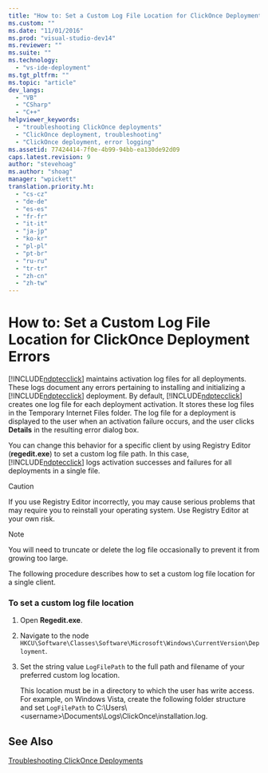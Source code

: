 ```yaml
---
title: "How to: Set a Custom Log File Location for ClickOnce Deployment Errors | Microsoft Docs"
ms.custom: ""
ms.date: "11/01/2016"
ms.prod: "visual-studio-dev14"
ms.reviewer: ""
ms.suite: ""
ms.technology: 
  - "vs-ide-deployment"
ms.tgt_pltfrm: ""
ms.topic: "article"
dev_langs: 
  - "VB"
  - "CSharp"
  - "C++"
helpviewer_keywords: 
  - "troubleshooting ClickOnce deployments"
  - "ClickOnce deployment, troubleshooting"
  - "ClickOnce deployment, error logging"
ms.assetid: 77424414-7f0e-4b99-94bb-ea130de92d09
caps.latest.revision: 9
author: "stevehoag"
ms.author: "shoag"
manager: "wpickett"
translation.priority.ht: 
  - "cs-cz"
  - "de-de"
  - "es-es"
  - "fr-fr"
  - "it-it"
  - "ja-jp"
  - "ko-kr"
  - "pl-pl"
  - "pt-br"
  - "ru-ru"
  - "tr-tr"
  - "zh-cn"
  - "zh-tw"
---
```

# How to: Set a Custom Log File Location for ClickOnce Deployment Errors
[!INCLUDE[ndptecclick](../deployment/includes/ndptecclick_md.md)] maintains activation log files for all deployments. These logs document any errors pertaining to installing and initializing a [!INCLUDE[ndptecclick](../deployment/includes/ndptecclick_md.md)] deployment. By default, [!INCLUDE[ndptecclick](../deployment/includes/ndptecclick_md.md)] creates one log file for each deployment activation. It stores these log files in the Temporary Internet Files folder. The log file for a deployment is displayed to the user when an activation failure occurs, and the user clicks **Details** in the resulting error dialog box.  
  
 You can change this behavior for a specific client by using Registry Editor (**regedit.exe**) to set a custom log file path. In this case, [!INCLUDE[ndptecclick](../deployment/includes/ndptecclick_md.md)] logs activation successes and failures for all deployments in a single file.  
  
> [!CAUTION]
>  If you use Registry Editor incorrectly, you may cause serious problems that may require you to reinstall your operating system. Use Registry Editor at your own risk.  
  
> [!NOTE]
>  You will need to truncate or delete the log file occasionally to prevent it from growing too large.  
  
 The following procedure describes how to set a custom log file location for a single client.  
  
### To set a custom log file location  
  
1.  Open **Regedit.exe**.  
  
2.  Navigate to the node `HKCU\Software\Classes\Software\Microsoft\Windows\CurrentVersion\Deployment`.  
  
3.  Set the string value `LogFilePath` to the full path and filename of your preferred custom log location.  
  
     This location must be in a directory to which the user has write access. For example, on Windows Vista, create the following folder structure and set `LogFilePath` to C:\Users\\<username\>\Documents\Logs\ClickOnce\installation.log.  
  
## See Also  
 [Troubleshooting ClickOnce Deployments](../deployment/troubleshooting-clickonce-deployments.md)